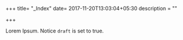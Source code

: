 +++
title= "_Index"
date= 2017-11-20T13:03:04+05:30
description = ""

+++

Lorem Ipsum.
Notice `draft` is set to true.
